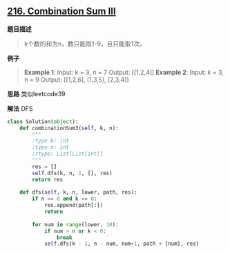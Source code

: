 ## [216. Combination Sum III](https://leetcode.com/problems/combination-sum-iii/description/)

**题目描述**
> k个数的和为n，数只能取1-9，且只能取1次。

**例子**
> **Example 1**:
Input: k = 3, n = 7
Output: [[1,2,4]]
**Example 2**:
Input: k = 3, n = 9
Output: [[1,2,6], [1,3,5], [2,3,4]]

**思路**
类似leetcode39

**解法**
DFS
```python
class Solution(object):
    def combinationSum3(self, k, n):
        """
        :type k: int
        :type n: int
        :rtype: List[List[int]]
        """
        res = []
        self.dfs(k, n, 1, [], res)
        return res
    
    def dfs(self, k, n, lower, path, res):
        if n == 0 and k == 0:
            res.append(path[:])
            return
        
        for num in range(lower, 10):
            if num > n or k < 0:
                break
            self.dfs(k - 1, n - num, num+1, path + [num], res)
```